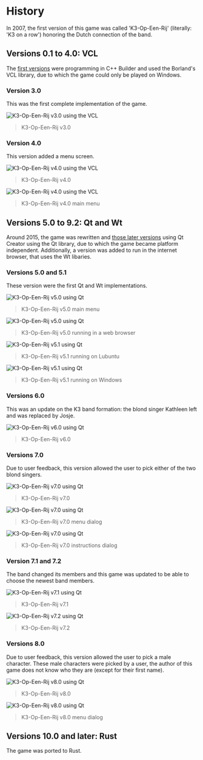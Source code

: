# History

In 2007, the first version of this game was called 'K3-Op-Een-Rij' (literally: 'K3 on a row')
honoring the Dutch connection of the band.

## Versions 0.1 to 4.0: VCL

The [first versions](https://github.com/richelbilderbeek/K3OpEenRijVcl)
were programming in C++ Builder and used the Borland's VCL library,
due to which the game could only be played on Windows.

### Version 3.0

This was the first complete implementation of the game.

![K3-Op-Een-Rij v3.0 using the VCL](K3OpEenRij_3_0.png)

> K3-Op-Een-Rij v3.0

### Version 4.0

This version added a menu screen.

![K3-Op-Een-Rij v4.0 using the VCL](K3OpEenRij_4_0.png)

> K3-Op-Een-Rij v4.0

![K3-Op-Een-Rij v4.0 using the VCL](K3OpEenRijMenu_4_0.png)

> K3-Op-Een-Rij v4.0 main menu

## Versions 5.0 to 9.2: Qt and Wt

Around 2015, the game was rewritten and
[those later versions](https://github.com/richelbilderbeek/K3OpEenRij)
using Qt Creator using the Qt library, due to which the game
became platform independent. Additionally,
a version was added to run in the internet browser,
that uses the Wt libaries.

### Versions 5.0 and 5.1

These version were the first Qt and Wt implementations.

![K3-Op-Een-Rij v5.0 using Qt](K3OpEenRijMenu_5_0.png)

> K3-Op-Een-Rij v5.0 main menu

![K3-Op-Een-Rij v5.0 using Qt](K3OpEenRij_5_0.png)

> K3-Op-Een-Rij v5.0 running in a web browser

![K3-Op-Een-Rij v5.1 using Qt](K3OpEenRij_5_1Lubuntu.png)

> K3-Op-Een-Rij v5.1 running on Lubuntu

![K3-Op-Een-Rij v5.1 using Qt](K3OpEenRij_5_1Windows.png)

> K3-Op-Een-Rij v5.1 running on Windows

### Versions 6.0

This was an update on the K3 band formation: the blond
singer Kathleen left and was replaced by Josje.

![K3-Op-Een-Rij v6.0 using Qt](K3OpEenRij_6_0.png)

> K3-Op-Een-Rij v6.0

### Versions 7.0

Due to user feedback, this version allowed the user to pick
either of the two blond singers.

![K3-Op-Een-Rij v7.0 using Qt](K3OpEenRij_7_0.png)

> K3-Op-Een-Rij v7.0

![K3-Op-Een-Rij v7.0 using Qt](K3OpEenRijMenu_7_0.png)

> K3-Op-Een-Rij v7.0 menu dialog

![K3-Op-Een-Rij v7.0 using Qt](K3OpEenRijInstructions_7_0.png)

> K3-Op-Een-Rij v7.0 instructions dialog

### Version 7.1 and 7.2

The band changed its members and this game was updated to be
able to choose the newest band members.

![K3-Op-Een-Rij v7.1 using Qt](K3OpEenRij_7_1.png)

> K3-Op-Een-Rij v7.1

![K3-Op-Een-Rij v7.2 using Qt](K3OpEenRij_7_2.png)

> K3-Op-Een-Rij v7.2

### Versions 8.0

Due to user feedback, this version allowed the user to pick
a male character. These male characters were picked by a user,
the author of this game does not know who they are (except for their
first name).

![K3-Op-Een-Rij v8.0 using Qt](K3OpEenRij_8_0.png)

> K3-Op-Een-Rij v8.0

![K3-Op-Een-Rij v8.0 using Qt](K3OpEenRijMenu_8_0.png)

> K3-Op-Een-Rij v8.0 menu dialog

## Versions 10.0 and later: Rust

The game was ported to Rust.
